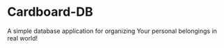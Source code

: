 # Cardboard-DB
A simple database application for organizing Your personal belongings in real world!
